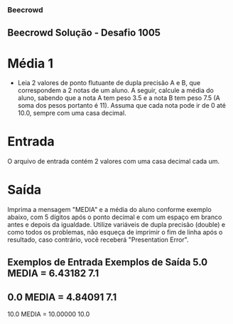 ### Beecrowd

## Beecrowd Solução - Desafio 1005

# Média 1

- Leia 2 valores de ponto flutuante de dupla precisão A e B, que correspondem a 2 notas de um aluno. A seguir, calcule a média do aluno, sabendo que a nota A tem peso 3.5 e a nota B tem peso 7.5 (A soma dos pesos portanto é 11). Assuma que cada nota pode ir de 0 até 10.0, sempre com uma casa decimal.

# Entrada
O arquivo de entrada contém 2 valores com uma casa decimal cada um.

# Saída
Imprima a mensagem "MEDIA" e a média do aluno conforme exemplo abaixo, com 5 dígitos após o ponto decimal e com um espaço em branco antes e depois da igualdade. Utilize variáveis de dupla precisão (double) e como todos os problemas, não esqueça de imprimir o fim de linha após o resultado, caso contrário, você receberá "Presentation Error".

Exemplos de Entrada         Exemplos de Saída
5.0                         MEDIA = 6.43182
7.1
-------------------------------------------
0.0                         MEDIA = 4.84091
7.1
-------------------------------------------
10.0                        MEDIA = 10.00000
10.0
